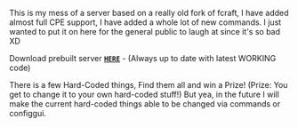 This is my mess of a server based on a really old fork of fcraft, I have added almost full CPE support, I have added a whole lot of new commands. I just wanted to put it on here for the general public to laugh at since it's so bad XD

Download prebuilt server [**`HERE`**](http://108.49.194.95/Random/ProCraft.zip) - (Always up to date with latest WORKING code)

There is a few Hard-Coded things, Find them all and win a Prize! (Prize: You get to change it to your own hard-coded stuff!) But yea, in the future I will make the current hard-coded things able to be changed via commands or configgui.
